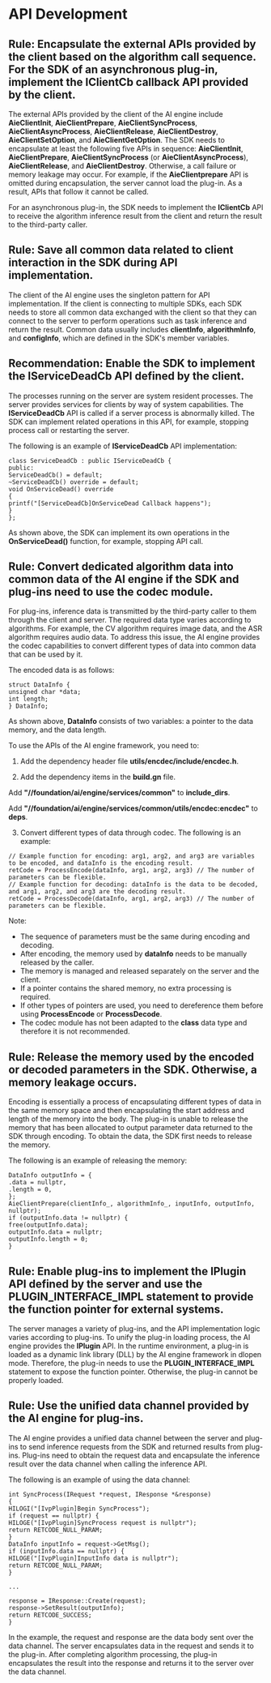 # API Development<a name="EN-US_TOPIC_0000001096100171"></a>

## Rule: Encapsulate the external APIs provided by the client based on the algorithm call sequence. For the SDK of an asynchronous plug-in, implement the  **IClientCb**  callback API provided by the client.<a name="section15872017171616"></a>

The external APIs provided by the client of the AI engine include  **AieClientInit**,  **AieClientPrepare**,  **AieClientSyncProcess**,  **AieClientAsyncProcess**,  **AieClientRelease**,  **AieClientDestroy**,  **AieClientSetOption**, and  **AieClientGetOption**. The SDK needs to encapsulate at least the following five APIs in sequence:  **AieClientInit**,  **AieClientPrepare**,  **AieClientSyncProcess**  \(or  **AieClientAsyncProcess**\),  **AieClientRelease**, and  **AieClientDestroy**. Otherwise, a call failure or memory leakage may occur. For example, if the  **AieClientprepare**  API is omitted during encapsulation, the server cannot load the plug-in. As a result, APIs that follow it cannot be called.

For an asynchronous plug-in, the SDK needs to implement the  **IClientCb**  API to receive the algorithm inference result from the client and return the result to the third-party caller.

## Rule: Save all common data related to client interaction in the SDK during API implementation.<a name="section011283741612"></a>

The client of the AI engine uses the singleton pattern for API implementation. If the client is connecting to multiple SDKs, each SDK needs to store all common data exchanged with the client so that they can connect to the server to perform operations such as task inference and return the result. Common data usually includes  **clientInfo**,  **algorithmInfo**, and  **configInfo**, which are defined in the SDK's member variables.

## Recommendation: Enable the SDK to implement the  **IServiceDeadCb**  API defined by the client.<a name="section1199125331613"></a>

The processes running on the server are system resident processes. The server provides services for clients by way of system capabilities. The  **IServiceDeadCb**  API is called if a server process is abnormally killed. The SDK can implement related operations in this API, for example, stopping process call or restarting the server.

The following is an example of  **IServiceDeadCb**  API implementation:

```
class ServiceDeadCb : public IServiceDeadCb {
public:
ServiceDeadCb() = default;
~ServiceDeadCb() override = default;
void OnServiceDead() override
{
printf("[ServiceDeadCb]OnServiceDead Callback happens");
}
};
```

As shown above, the SDK can implement its own operations in the  **OnServiceDead\(\)**  function, for example, stopping API call.

## Rule: Convert dedicated algorithm data into common data of the AI engine if the SDK and plug-ins need to use the codec module.<a name="section93139389171"></a>

For plug-ins, inference data is transmitted by the third-party caller to them through the client and server. The required data type varies according to algorithms. For example, the CV algorithm requires image data, and the ASR algorithm requires audio data. To address this issue, the AI engine provides the codec capabilities to convert different types of data into common data that can be used by it.

The encoded data is as follows:

```
struct DataInfo {
unsigned char *data;
int length;
} DataInfo;

```

As shown above,  **DataInfo**  consists of two variables: a pointer to the data memory, and the data length.

To use the APIs of the AI engine framework, you need to:

1. Add the dependency header file  **utils/encdec/include/encdec.h**.

2. Add the dependency items in the  **build.gn**  file.

Add  **"//foundation/ai/engine/services/common"**  to  **include\_dirs**.

Add  **"//foundation/ai/engine/services/common/utils/encdec:encdec"**  to  **deps**.

3. Convert different types of data through codec. The following is an example:

```
// Example function for encoding: arg1, arg2, and arg3 are variables to be encoded, and dataInfo is the encoding result.
retCode = ProcessEncode(dataInfo, arg1, arg2, arg3) // The number of parameters can be flexible.
// Example function for decoding: dataInfo is the data to be decoded, and arg1, arg2, and arg3 are the decoding result.
retCode = ProcessDecode(dataInfo, arg1, arg2, arg3) // The number of parameters can be flexible.
```

Note:

-   The sequence of parameters must be the same during encoding and decoding.
-   After encoding, the memory used by  **dataInfo**  needs to be manually released by the caller.
-   The memory is managed and released separately on the server and the client.
-   If a pointer contains the shared memory, no extra processing is required.
-   If other types of pointers are used, you need to dereference them before using  **ProcessEncode**  or  **ProcessDecode**.
-   The codec module has not been adapted to the  **class**  data type and therefore it is not recommended.

## Rule: Release the memory used by the encoded or decoded parameters in the SDK. Otherwise, a memory leakage occurs.<a name="section1698441814183"></a>

Encoding is essentially a process of encapsulating different types of data in the same memory space and then encapsulating the start address and length of the memory into the body. The plug-in is unable to release the memory that has been allocated to output parameter data returned to the SDK through encoding. To obtain the data, the SDK first needs to release the memory.

The following is an example of releasing the memory:

```
DataInfo outputInfo = {
.data = nullptr,
.length = 0,
};
AieClientPrepare(clientInfo_, algorithmInfo_, inputInfo, outputInfo, nullptr);
if (outputInfo.data != nullptr) {
free(outputInfo.data);
outputInfo.data = nullptr;
outputInfo.length = 0;
}
```

## Rule: Enable plug-ins to implement the  **IPlugin**  API defined by the server and use the  **PLUGIN\_INTERFACE\_IMPL**  statement to provide the function pointer for external systems.<a name="section20850717196"></a>

The server manages a variety of plug-ins, and the API implementation logic varies according to plug-ins. To unify the plug-in loading process, the AI engine provides the  **IPlugin**  API. In the runtime environment, a plug-in is loaded as a dynamic link library \(DLL\) by the AI engine framework in dlopen mode. Therefore, the plug-in needs to use the  **PLUGIN\_INTERFACE\_IMPL**  statement to expose the function pointer. Otherwise, the plug-in cannot be properly loaded. 

## Rule: Use the unified data channel provided by the AI engine for plug-ins.<a name="section1493821732019"></a>

The AI engine provides a unified data channel between the server and plug-ins to send inference requests from the SDK and returned results from plug-ins. Plug-ins need to obtain the request data and encapsulate the inference result over the data channel when calling the inference API.

The following is an example of using the data channel:

```
int SyncProcess(IRequest *request, IResponse *&response)
{
HILOGI("[IvpPlugin]Begin SyncProcess");
if (request == nullptr) {
HILOGE("[IvpPlugin]SyncProcess request is nullptr");
return RETCODE_NULL_PARAM;
}
DataInfo inputInfo = request->GetMsg();
if (inputInfo.data == nullptr) {
HILOGE("[IvpPlugin]InputInfo data is nullptr");
return RETCODE_NULL_PARAM;
}

...

response = IResponse::Create(request);
response->SetResult(outputInfo);
return RETCODE_SUCCESS;
}
```

In the example, the request and response are the data body sent over the data channel. The server encapsulates data in the request and sends it to the plug-in. After completing algorithm processing, the plug-in encapsulates the result into the response and returns it to the server over the data channel.

